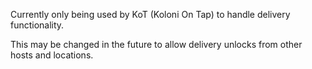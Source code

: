 Currently only being used by KoT (Koloni On Tap) to handle delivery functionality.

This may be changed in the future to allow delivery unlocks from other hosts and locations.
